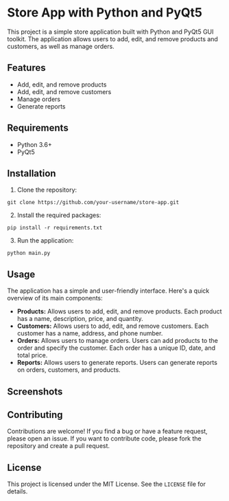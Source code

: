 # Store App with Python and PyQt5

This project is a simple store application built with Python and PyQt5 GUI toolkit. The application allows users to add, edit, and remove products and customers, as well as manage orders.

## Features

* Add, edit, and remove products
* Add, edit, and remove customers
* Manage orders
* Generate reports

## Requirements

* Python 3.6+
* PyQt5

## Installation

1. Clone the repository:

```
git clone https://github.com/your-username/store-app.git
```

2. Install the required packages:

```
pip install -r requirements.txt
```

3. Run the application:

```
python main.py
```

## Usage

The application has a simple and user-friendly interface. Here's a quick overview of its main components:

* **Products:** Allows users to add, edit, and remove products. Each product has a name, description, price, and quantity.
* **Customers:** Allows users to add, edit, and remove customers. Each customer has a name, address, and phone number.
* **Orders:** Allows users to manage orders. Users can add products to the order and specify the customer. Each order has a unique ID, date, and total price.
* **Reports:** Allows users to generate reports. Users can generate reports on orders, customers, and products.

## Screenshots

## Contributing

Contributions are welcome! If you find a bug or have a feature request, please open an issue. If you want to contribute code, please fork the repository and create a pull request.

## License

This project is licensed under the MIT License. See the `LICENSE` file for details.
